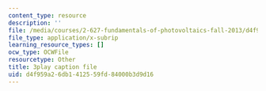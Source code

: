 ```yaml
---
content_type: resource
description: ''
file: /media/courses/2-627-fundamentals-of-photovoltaics-fall-2013/d4f959a26db1412559fd84000b3d9d16_rhV4Wnz8g-U.srt
file_type: application/x-subrip
learning_resource_types: []
ocw_type: OCWFile
resourcetype: Other
title: 3play caption file
uid: d4f959a2-6db1-4125-59fd-84000b3d9d16
---
```

